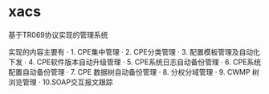 # xacs
基于TR069协议实现的管理系统


实现的内容主要有
·  1. CPE集中管理
·  2. CPE分类管理
·  3. 配置模板管理及自动化下发
·  4. CPE软件版本自动升级管理
·  5. CPE系统日志自动备份管理
·  6. CPE系统配置自动备份管理
·  7. CPE 数据树自动备份管理
·  8. 分权分域管理
·  9. CWMP 树浏览管理
·  10.SOAP交互报文跟踪
